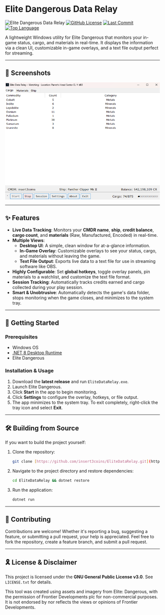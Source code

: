 ﻿# Elite Dangerous Data Relay

![Elite Dangerous Data Relay](https://img.shields.io/badge/Elite%20Dangerous-Data%20Relay-orange?style=flat-square)
[![GitHub License](https://img.shields.io/github/license/insert3coins/EliteDataRelay?style=flat-square)](https://github.com/insert3coins/EliteDataRelay/blob/main/LICENSE.txt)
[![Last Commit](https://img.shields.io/github/last-commit/insert3coins/EliteDataRelay?style=flat-square)](https://github.com/insert3coins/EliteDataRelay/commits/main)
[![Top Language](https://img.shields.io/github/languages/top/insert3coins/EliteDataRelay?style=flat-square)](https://github.com/insert3coins/EliteDataRelay)

A lightweight Windows utility for Elite Dangerous that monitors your in-game status, cargo, and materials in real-time. It displays the information via a clean UI, customizable in-game overlays, and a text file output perfect for streaming.

---

## 📸 Screenshots


![Screenshot](https://github.com/insert3coins/EliteDataRelay/blob/master/Images/Screenshot.png)

---

## ✨ Features

-   **Live Data Tracking**: Monitors your **CMDR name**, **ship**, **credit balance**, **cargo count**, and **materials** (Raw, Manufactured, Encoded) in real-time.
-   **Multiple Views**:
    -   **Desktop UI**: A simple, clean window for at-a-glance information.
    -   **In-Game Overlay**: Customizable overlays to see your status, cargo, and materials without leaving the game.
    -   **Text File Output**: Exports live data to a text file for use in streaming software like OBS.
-   **Highly Configurable**: Set **global hotkeys**, toggle overlay panels, pin materials to a watchlist, and customize the text file format.
-   **Session Tracking**: Automatically tracks credits earned and cargo collected during your play session.
-   **Smart & Unobtrusive**: Automatically detects the game's data folder, stops monitoring when the game closes, and minimizes to the system tray.

---

## 🚀 Getting Started

### Prerequisites

-   Windows OS
-   [.NET 8 Desktop Runtime](https://dotnet.microsoft.com/en-us/download/dotnet/8.0)
-   Elite Dangerous

### Installation & Usage

1.  Download the **latest release** and run `EliteDataRelay.exe`.
2.  Launch Elite Dangerous.
3.  Click **Start** in the app to begin monitoring.
4.  Click **Settings** to configure the overlay, hotkeys, or file output.
5.  The app minimizes to the system tray. To exit completely, right-click the tray icon and select **Exit**.

---

## 🛠️ Building from Source

If you want to build the project yourself:

1.  Clone the repository:
    ```sh
    git clone [https://github.com/insert3coins/EliteDataRelay.git](https://github.com/insert3coins/EliteDataRelay.git)
    ```
2.  Navigate to the project directory and restore dependencies:
    ```sh
    cd EliteDataRelay && dotnet restore
    ```
3.  Run the application:
    ```sh
    dotnet run
    ```

---

## 🔰 Contributing

Contributions are welcome! Whether it's reporting a bug, suggesting a feature, or submitting a pull request, your help is appreciated. Feel free to fork the repository, create a feature branch, and submit a pull request.

---

## 🎗 License & Disclaimer

This project is licensed under the **GNU General Public License v3.0**. See `LICENSE.txt` for details.

This tool was created using assets and imagery from Elite: Dangerous, with the permission of Frontier Developments plc for non-commercial purposes. It is not endorsed by nor reflects the views or opinions of Frontier Developments.
